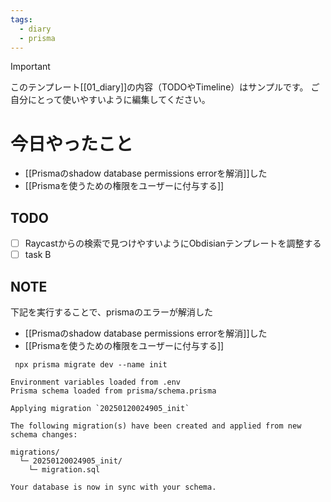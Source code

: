 ```yaml
---
tags:
  - diary
  - prisma
---
```

> [!IMPORTANT]
> このテンプレート[[01_diary]]の内容（TODOやTimeline）はサンプルです。
> ご自分にとって使いやすいように編集してください。

# 今日やったこと
- [[Prismaのshadow database permissions errorを解消]]した
- [[Prismaを使うための権限をユーザーに付与する]]
## TODO
- [ ] Raycastからの検索で見つけやすいようにObdisianテンプレートを調整する
- [ ] task B

## NOTE
下記を実行することで、prismaのエラーが解消した
- [[Prismaのshadow database permissions errorを解消]]した
- [[Prismaを使うための権限をユーザーに付与する]]

```
 npx prisma migrate dev --name init
 
Environment variables loaded from .env
Prisma schema loaded from prisma/schema.prisma

Applying migration `20250120024905_init`

The following migration(s) have been created and applied from new schema changes:

migrations/
  └─ 20250120024905_init/
    └─ migration.sql

Your database is now in sync with your schema.
```